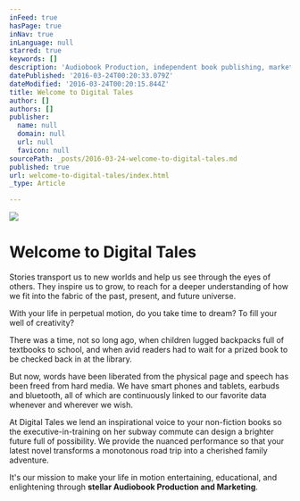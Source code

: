 ```yaml
---
inFeed: true
hasPage: true
inNav: true
inLanguage: null
starred: true
keywords: []
description: 'Audiobook Production, independent book publishing, marketing for authors'
datePublished: '2016-03-24T00:20:33.079Z'
dateModified: '2016-03-24T00:20:15.844Z'
title: Welcome to Digital Tales
author: []
authors: []
publisher:
  name: null
  domain: null
  url: null
  favicon: null
sourcePath: _posts/2016-03-24-welcome-to-digital-tales.md
published: true
url: welcome-to-digital-tales/index.html
_type: Article

---
```

![](https://the-grid-user-content.s3-us-west-2.amazonaws.com/c2721f6b-9ae4-4cce-845b-c3f237f9d759.jpg)

# Welcome to Digital Tales

Stories transport us to new worlds and help us see through the eyes of others. They inspire us to grow, to reach for a deeper understanding of how we fit into the fabric of the past, present, and future universe.

With your life in perpetual motion, do you take time to dream? To fill your well of creativity?

There was a time, not so long ago, when children lugged backpacks full of textbooks to school, and when avid readers had to wait for a prized book to be checked back in at the library.

But now, words have been liberated from the physical page and speech has been freed from hard media. We have smart phones and tablets, earbuds and bluetooth, all of which are continuously linked to our favorite data whenever and wherever we wish.

At Digital Tales we lend an inspirational voice to your non-fiction books so the executive-in-training on her subway commute can design a brighter future full of possibility. We provide the nuanced performance so that your latest novel transforms a monotonous road trip into a cherished family adventure.

It's our mission to make your life in motion entertaining, educational, and enlightening through **stellar Audiobook Production and Marketing**.